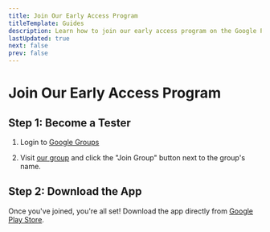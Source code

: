 ```yaml
---
title: Join Our Early Access Program
titleTemplate: Guides
description: Learn how to join our early access program on the Google Play Store.
lastUpdated: true
next: false
prev: false
---
```


<script setup>
  import EarlyAccessAndroidImages from '@theme/components/EarlyAccessAndroidImages.vue'
</script>

# Join Our Early Access Program

## Step 1: Become a Tester

1. Login to [Google Groups](https://groups.google.com/)

2. Visit [our group](https://groups.google.com/a/appelevate.cz/g/autojidelna) and click the "Join Group" button next to the group's name.

<EarlyAccessAndroidImages />

## Step 2: Download the App

Once you've joined, you're all set! Download the app directly from [Google Play Store](https://play.google.com/store/apps/details?id=cz.appelevate.autojidelna).
